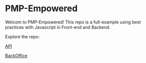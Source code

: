 
# PMP-Empowered

Welcom to PMP-Empowered! This repo is a full-example using best practices with Javascript in Front-end and Backend. 

Explore the repo:

[API](./apis/readme.md)

[BackOffice](./backoffice/readme.md)
 

